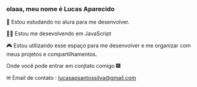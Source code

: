 ### olaaa, meu nome é Lucas Aparecido
📙 Estou estudando no alura para me desenvolver.

👨‍💻 Estou me desevolvendo em JavaScript


🎮 Estou utilizando esse espaço para me desenvolver e me organizar com meus projetos e compartilhamentos.

Onde você pode entrar em conjtato comigo 🎆

✉ Email de contato : lucasapsantossilva@gmail.com

